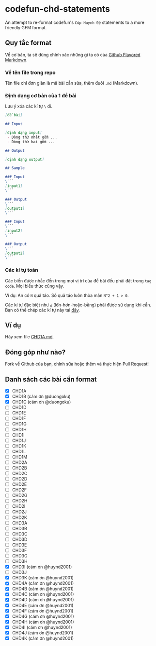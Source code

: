 # codefun-chd-statements
An attempt to re-format codefun's `Cúp Huynh Đệ` statements to a more friendly GFM format.

## Quy tắc format

Về cơ bản, ta sẽ dùng chính xác những gì ta có của [Github Flavored Markdown](https://github.com/adam-p/markdown-here/wiki/Markdown-Cheatsheet).

### Về tên file trong repo

Tên file chỉ đơn giản là mã bài cần sửa, thêm đuôi `.md` (Markdown).

### Định dạng cơ bản của 1 đề bài

Lưu ý xóa các kí tự `\` đi.

```markdown
[đề bài]

## Input

[định dạng input]
 - Dòng thứ nhất gồm ...
 - Dòng thứ hai gồm ...

## Output

[định dạng output]

## Sample

### Input
\```
[input1]
\```

### Output
\```
[output1]
\```

### Input
\```
[input2]
\```

### Output
\```
[output2]
\```

```

### Các kí tự toán

Các biến được nhắc đến trong mọi vị trí của đề bài đều phải đặt trong `tag code`. Mọi biểu thức cũng vậy.

Ví dụ: An có `N` quả táo. Số quả táo luôn thỏa mãn `N^2 + 1 > 0`.

Các kí tự đặc biệt như `≤` (lớn-hơn-hoặc-bằng) phải được sử dụng khi cần. Bạn có thể chép các kí tự này tại [đây](https://www.johndcook.com/blog/math_symbols/).

## Ví dụ

Hãy xem file [CHD1A.md](https://github.com/natsukagami/codefun-chd-statements/blob/master/CHD1A.md).

## Đóng góp như nào?

Fork về Github của bạn, chỉnh sửa hoặc thêm và thực hiện Pull Request!

## Danh sách các bài cần format

- [x] CHD1A
- [x] CHD1B (cám ơn @duongoku)
- [x] CHD1C (cám ơn @duongoku)
- [ ] CHD1D
- [ ] CHD1E
- [ ] CHD1F
- [ ] CHD1G
- [ ] CHD1H
- [ ] CHD1I
- [ ] CHD1J
- [ ] CHD1K
- [ ] CHD1L
- [ ] CHD1M
- [ ] CHD2A
- [ ] CHD2B
- [ ] CHD2C
- [ ] CHD2D
- [ ] CHD2E
- [ ] CHD2F
- [ ] CHD2G
- [ ] CHD2H
- [ ] CHD2I
- [ ] CHD2J
- [ ] CHD2K
- [ ] CHD3A
- [ ] CHD3B
- [ ] CHD3C
- [ ] CHD3D
- [ ] CHD3E
- [ ] CHD3F
- [ ] CHD3G
- [ ] CHD3H
- [x] CHD3I (cám ơn @huynd2001)
- [ ] CHD3J 
- [x] CHD3K (cám ơn @huynd2001)
- [x] CHD4A (cám ơn @huynd2001)
- [x] CHD4B (cám ơn @huynd2001)
- [x] CHD4C (cám ơn @huynd2001)
- [x] CHD4D (cám ơn @huynd2001)
- [x] CHD4E (cám ơn @huynd2001)
- [x] CHD4F (cám ơn @huynd2001)
- [x] CHD4G (cám ơn @huynd2001)
- [x] CHD4H (cám ơn @huynd2001)
- [x] CHD4I (cám ơn @huynd2001)
- [x] CHD4J (cám ơn @huynd2001)
- [x] CHD4K (cám ơn @huynd2001)
